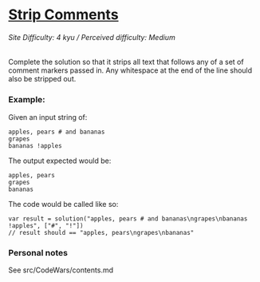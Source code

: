 # [Strip Comments](https://www.codewars.com/kata/51c8e37cee245da6b40000bd/java)
###### Site Difficulty: 4 kyu / Perceived difficulty: Medium
Complete the solution so that it strips all text that follows any of a set of comment markers passed in. Any whitespace at the end of the line should also be stripped out.

### Example:

Given an input string of:
```
apples, pears # and bananas
grapes
bananas !apples
```
The output expected would be:
```
apples, pears
grapes
bananas
```
The code would be called like so:
```
var result = solution("apples, pears # and bananas\ngrapes\nbananas !apples", ["#", "!"])
// result should == "apples, pears\ngrapes\nbananas"
```
### Personal notes
See src/CodeWars/contents.md